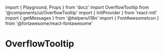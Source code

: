 import { Playground, Props } from 'docz'
import OverflowTooltip from '@components/ui/OverflowTooltip'
import { IntlProvider } from 'react-intl'
import { getMessages } from '@helpers/i18n'
import { FontAwesomeIcon } from '@fortawesome/react-fontawesome'

# OverflowTooltip

<Props of={OverflowTooltip} />

<Playground>
  <IntlProvider
    locale='en'
    messages={getMessages['en']}>
      <OverflowTooltip content='foobar' placement='right' length={3}>
        <FontAwesomeIcon icon='info-circle' />
      </OverflowTooltip>
  </IntlProvider>
</Playground>
